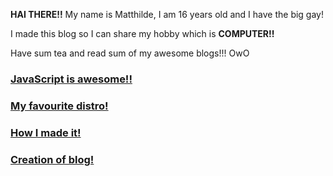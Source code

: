 **HAI THERE!!** My name is Matthilde, I am 16 years old and I have the big gay!

I made this blog so I can share my hobby which is **COMPUTER!!**

Have sum tea and read sum of my awesome blogs!!! OwO

### [JavaScript is awesome!!](b/javascript.html)
### [My favourite distro!](b/distro.html)
### [How I made it!](b/blarg.html)
### [Creation of blog!](b/creation.html)
